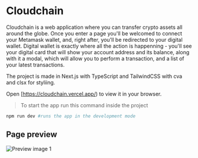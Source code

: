 # Cloudchain

Cloudchain is a web application where you can transfer crypto assets all around the globe. Once you 
enter a page you'll be welcomed to connect your Metamask wallet, and, right after, you'll be redirected to 
your digital wallet. Digital wallet is exactly where all the action is happenning - you'll see your digital card 
that will show your account address and its balance, along with it a modal, which will allow you to perform a transaction, and 
a list of your latest transactions.



 The project is made in Next.js with TypeScript and TailwindCSS with cva and clsx for styliing.

Open [https://cloudchain.vercel.app/) to view it in your browser.

> To start the app run this command inside the project

```bash
npm run dev #runs the app in the development mode
```


## Page preview

![Preview image 1](https://github.com/Yevhenbk/kommon-technical-challenge/blob/main/public/img/tech_challenge.png)
